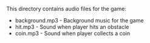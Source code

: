 This directory contains audio files for the game:

- background.mp3 - Background music for the game
- hit.mp3 - Sound when player hits an obstacle
- coin.mp3 - Sound when player collects a coin